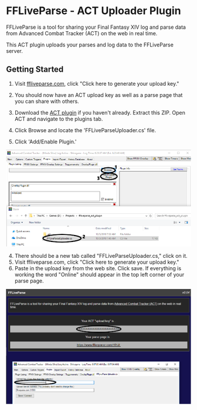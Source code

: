 # FFLiveParse - ACT Uploader Plugin

FFLiveParse is a tool for sharing your Final Fantasy XIV log and parse data from Advanced Combat Tracker (ACT) on the web in real time. 

This ACT plugin uploads your parses and log data to the FFLiveParse server.


## Getting Started

1. Visit [ffliveparse.com](https://www.ffliveparse.com), click "Click here to generate your upload key."
2. You should now have an ACT upload key as well as a parse page that you can share with others.

1. Download the [ACT plugin](https://github.com/chompy/ffliveparse_act_plugin/releases) if you haven't already. Extract this ZIP. Open ACT and navigate to the plugins tab.
2. Click Browse and locate the 'FFLiveParseUploader.cs' file.
3. Click 'Add/Enable Plugin.'

![ACT install plugin](FFLiveParseSetup1.png "ACT install plugin")

4. There should be a new tab called "FFLiveParseUploader.cs," click on it.
5. Visit ffliveparse.com, click "Click here to generate your upload key."
6. Paste in the upload key from the web site. Click save. If everything is working the word "Online" should appear in the top left corner of your parse page.

![Generate upload key](FFLiveParseSetup2.png "Generate upload key")
